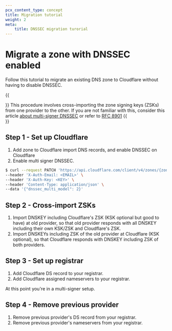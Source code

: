 ```yaml
---
pcx_content_type: concept
title: Migration tutorial
weight: 2
meta: 
    title: DNSSEC migration turorial
---
```


# Migrate a zone with DNSSEC enabled

Follow this tutorial to migrate an existing DNS zone to Cloudflare without having to disable DNSSEC.

{{<Aside type="warning">}}
This procedure involves cross-importing the zone signing keys (ZSKs) from one provider to the other. If you are not familiar with this, consider this article [about multi-signer DNSSEC](/dns/dnssec/multi-signer-dnssec/about/) or refer to [RFC 8901](https://www.rfc-editor.org/rfc/rfc8901.html)
{{</Aside>}}

## Step 1 - Set up Cloudflare

1. Add zone to Cloudflare import DNS records, and enable DNSSEC on Cloudflare
2. Enable multi signer DNSSEC.

```bash
$ curl --request PATCH 'https://api.cloudflare.com/client/v4/zones/{zone_id}/dnssec' \ 
--header 'X-Auth-Email: <EMAIL>' \ 
--header 'X-Auth-Key: <KEY>' \ 
--header 'Content-Type: application/json' \ 
--data '{"dnssec_multi_model": 2}'
```

## Step 2 - Cross-import ZSKs

1. Import DNSKEY including Cloudflare's ZSK (KSK optional but good to have) at old provider, so that old provider responds with all DNSKEY including their own KSK/ZSK and Cloudflare's ZSK.
2. Import DNSKEYs including ZSK of the old provider at Cloudflare (KSK optional), so that Cloudflare responds with DNSKEY including ZSK of both providers.

## Step 3 - Set up registrar

1. Add Cloudflare DS record to your registrar.
2. Add Cloudflare assigned nameservers to your registrar.

At this point you're in a multi-signer setup.

## Step 4 - Remove previous provider

1. Remove previous provider's DS record from your registrar.
2. Remove previous provider's nameservers from your registrar.
